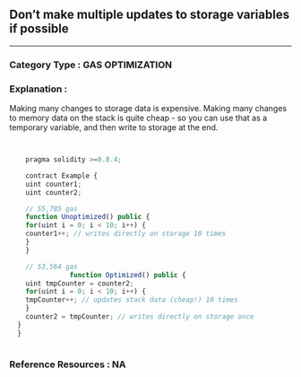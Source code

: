 ## Don’t make multiple updates to storage variables if possible


---

### **Category Type** : GAS OPTIMIZATION


### **Explanation** : 
Making many changes to storage data is expensive.
Making many changes to memory data on the stack is quite cheap - so you can use that as a temporary    variable, and then write to storage at the end.      

```javascript


   	pragma solidity >=0.8.4;

  	contract Example {
  	uint counter1;
  	uint counter2;

  	// 55,785 gas
	function Unoptimized() public {
	for(uint i = 0; i < 10; i++) {
  	counter1++; // writes directly on storage 10 times
	}
	}

 	// 53,564 gas
               function Optimized() public {
 	uint tmpCounter = counter2;
	for(uint i = 0; i < 10; i++) {
  	tmpCounter++; // updates stack data (cheap!) 10 times
	}
	counter2 = tmpCounter; // writes directly on storage once
  }
  }



```


### **Reference Resources** : NA


